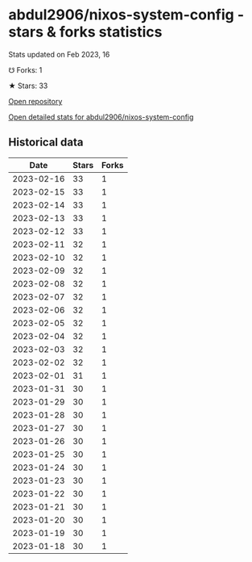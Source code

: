 # abdul2906/nixos-system-config - stars & forks statistics

Stats updated on Feb 2023, 16

☋ Forks: 1

★ Stars: 33

[Open repository](https://github.com/abdul2906/nixos-system-config)

[Open detailed stats for abdul2906/nixos-system-config](https://reviewgithub.com/rep/abdul2906/nixos-system-config)

## Historical data
| Date | Stars | Forks |
|------|-------|-------|
| 2023-02-16 | 33 | 1 | 
| 2023-02-15 | 33 | 1 | 
| 2023-02-14 | 33 | 1 | 
| 2023-02-13 | 33 | 1 | 
| 2023-02-12 | 33 | 1 | 
| 2023-02-11 | 32 | 1 | 
| 2023-02-10 | 32 | 1 | 
| 2023-02-09 | 32 | 1 | 
| 2023-02-08 | 32 | 1 | 
| 2023-02-07 | 32 | 1 | 
| 2023-02-06 | 32 | 1 | 
| 2023-02-05 | 32 | 1 | 
| 2023-02-04 | 32 | 1 | 
| 2023-02-03 | 32 | 1 | 
| 2023-02-02 | 32 | 1 | 
| 2023-02-01 | 31 | 1 | 
| 2023-01-31 | 30 | 1 | 
| 2023-01-29 | 30 | 1 | 
| 2023-01-28 | 30 | 1 | 
| 2023-01-27 | 30 | 1 | 
| 2023-01-26 | 30 | 1 | 
| 2023-01-25 | 30 | 1 | 
| 2023-01-24 | 30 | 1 | 
| 2023-01-23 | 30 | 1 | 
| 2023-01-22 | 30 | 1 | 
| 2023-01-21 | 30 | 1 | 
| 2023-01-20 | 30 | 1 | 
| 2023-01-19 | 30 | 1 | 
| 2023-01-18 | 30 | 1 | 

